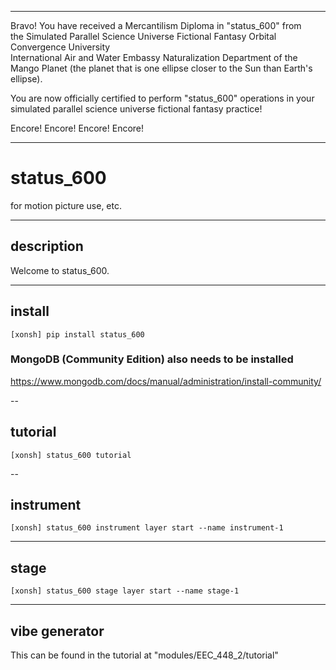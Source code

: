 ******

Bravo!  You have received a Mercantilism Diploma in "status_600" from   
the Simulated Parallel Science Universe Fictional Fantasy Orbital Convergence University   
International Air and Water Embassy Naturalization Department of the Mango Planet
(the planet that is one ellipse closer to the Sun than Earth's ellipse).    

You are now officially certified to perform "status_600" operations in your   
simulated parallel science universe fictional fantasy practice!    

Encore! Encore! Encore! Encore!

******


# status_600
for motion picture use, etc.   

---

## description
Welcome to status_600.

---

## install
```
[xonsh] pip install status_600
```

### MongoDB (Community Edition) also needs to be installed  
https://www.mongodb.com/docs/manual/administration/install-community/   

--

## tutorial
```
[xonsh] status_600 tutorial
```
--

## instrument
```
[xonsh] status_600 instrument layer start --name instrument-1
```

---

## stage
```
[xonsh] status_600 stage layer start --name stage-1
```

---

## vibe generator
This can be found in the tutorial at "modules/EEC_448_2/tutorial"
